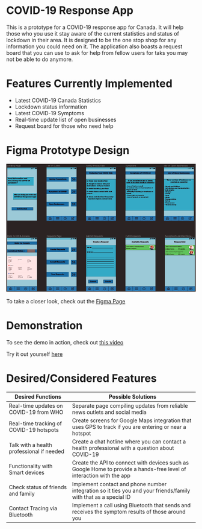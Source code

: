 # COVID-19 Response App
This is a prototype for a COVID-19 response app for Canada. It will help those who you use it stay aware of the current statistics and status of lockdown in their area. It is designed to be the one stop shop for any information you could need on it. The application also boasts a request board that you can use to ask for help from fellow users for taks you may not be able to do anymore.

# Features Currently Implemented 
- Latest COVID-19 Canada Statistics
- Lockdown status information
- Latest COVID-19 Symptoms
- Real-time update list of open businesses
- Request board for those who need help

# Figma Prototype Design
![alt text](https://github.com/SadSoulStealer/COVID-19-Response-App/blob/main/CovidResponseAppUI.png?raw=true)

To take a closer look, check out the [Figma Page](https://www.figma.com/file/DCXrtWiipwYbtn6MTyOBkV/Assignment-2-HCI?node-id=0%3A1)

# Demonstration
To see the demo in action, check out [this video](https://www.figma.com/file/DCXrtWiipwYbtn6MTyOBkV/Assignment-2-HCI?node-id=0%3A1)

Try it out yourself [here](https://www.figma.com/proto/DCXrtWiipwYbtn6MTyOBkV/Assignment-2-HCI?node-id=2%3A60&viewport=457%2C53%2C0.4169851243495941&scaling=min-zoom)

# Desired/Considered Features
| Desired Functions | Possible Solutions |
| ------------- | ------------- |
| Real-time updates on COVID-19 from WHO   | Separate page compiling updates from reliable news outlets and social media  |
| Real-time tracking of COVID-19 hotspots | Create screens for Google Maps integration that uses GPS to track if you are entering or near a hotspot  |
| Talk with a health professional if needed  | Create a chat hotline where you can contact a health professional with a question about COVID-19  |
| Functionality with Smart devices  | Create the API to connect with devices such as Google Home to provide a hands-free level of interaction with the app  |
| Check status of friends and family | Implement contact and phone number integration so it ties you and your friends/family with that as a special ID |
| Contact Tracing via Bluetooth  | Implement a call using Bluetooth that sends and receives the symptom results of those around you  |
